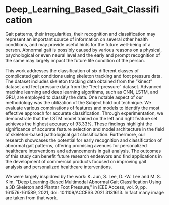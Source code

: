 # Deep_Learning_Based_Gait_Classification

Gait patterns, their irregularities, their recognition and classification may represent an important source of information on several other health conditions, and may provide useful hints for the future well-being of a person. Abnormal gait is possibly caused by various reasons on a physical, psychological or even neural level and the early and prompt recognition of the same may largely impact the future life condition of the person.

This work addresses the classification of six different classes of complicated gait conditions using skeleton tracking and foot pressure data. The dataset includes skeleton tracking data obtained from the ”kinect” dataset and feet pressure data from the ”feet-pressure” dataset. Advanced machine learning and deep learning algorithms, such as CNN, LSTM, and GRU, are employed to classify the data. One notable aspect of our methodology was the utilization of the Subject hold out technique. We evaluate various combinations of features and models to identify the most effective approach for accurate classification. Through experimentation, we demonstrate that the LSTM model trained on the left and right feature set achieves the highest accuracy of 93.33%. These findings highlight the significance of accurate feature selection and model architecture in the field of skeleton-based pathological gait classification. Furthermore, our research showcases the potential for
early recognition and classification of abnormal gait patterns, offering promising avenues for personalized healthcare interventions and advancements in gait analysis. The outcomes of this study can benefit future research endeavors and find applications in the development of commercial products focused on improving gait analysis and personalized healthcare interventions.

We were largely inspidred by the work:
K. Jun, S. Lee, D. -W. Lee and M. S. Kim, "Deep Learning-Based Multimodal Abnormal Gait Classification Using a 3D Skeleton and Plantar Foot Pressure," in IEEE Access, vol. 9, pp. 161576-161589, 2021, doi: 10.1109/ACCESS.2021.3131613.
In fact many image are taken from that work.
